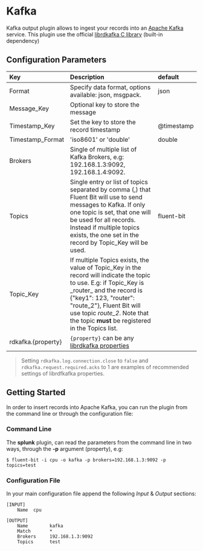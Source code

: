 # Kafka

Kafka output plugin allows to ingest your records into an [Apache Kafka](https://kafka.apache.org/) service. This plugin use the official [librdkafka C library](https://github.com/edenhill/librdkafka) \(built-in dependency\)

## Configuration Parameters

| Key | Description | default |
| :--- | :--- | :--- |
| Format | Specify data format, options available: json, msgpack. | json |
| Message\_Key | Optional key to store the message |  |
| Timestamp\_Key | Set the key to store the record timestamp | @timestamp |
| Timestamp\_Format | 'iso8601' or 'double' | double |
| Brokers | Single of multiple list of Kafka Brokers, e.g: 192.168.1.3:9092, 192.168.1.4:9092. |  |
| Topics | Single entry or list of topics separated by comma \(,\) that Fluent Bit will use to send messages to Kafka. If only one topic is set, that one will be used for all records. Instead if multiple topics exists, the one set in the record by Topic\_Key will be used. | fluent-bit |
| Topic\_Key | If multiple Topics exists, the value of Topic_Key in the record will indicate the topic to use. E.g: if Topic\_Key is \_router_ and the record is {"key1": 123, "router": "route\_2"}, Fluent Bit will use topic _route\_2_. Note that the topic **must** be registered in the Topics list. |  |
| rdkafka.{property} | `{property}` can be any [librdkafka properties](https://github.com/edenhill/librdkafka/blob/master/CONFIGURATION.md) |  |

> Setting `rdkafka.log.connection.close` to `false` and `rdkafka.request.required.acks` to 1 are examples of recommended settings of librdfkafka properties.

## Getting Started

In order to insert records into Apache Kafka, you can run the plugin from the command line or through the configuration file:

### Command Line

The **splunk** plugin, can read the parameters from the command line in two ways, through the **-p** argument \(property\), e.g:

```text
$ fluent-bit -i cpu -o kafka -p brokers=192.168.1.3:9092 -p topics=test
```

### Configuration File

In your main configuration file append the following _Input_ & _Output_ sections:

```text
[INPUT]
    Name  cpu

[OUTPUT]
    Name        kafka
    Match       *
    Brokers     192.168.1.3:9092
    Topics      test
```

